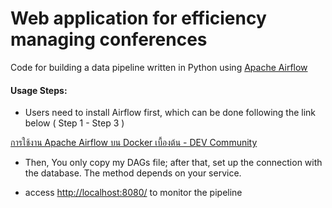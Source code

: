 # Web application for efficiency managing conferences
Code for building a data pipeline written in Python using  [Apache Airflow](https://github.com/apache/airflow)
#### Usage Steps:
- Users need to install Airflow first, which can be done following the link below ( Step 1 - Step 3 )

[การใช้งาน Apache Airflow บน Docker เบื้องต้น - DEV Community](https://dev.to/tanakritseangnet/apache-airflow-docker-5c9o)

- Then, You only copy my DAGs file; after that, set up the connection with the database. The method depends on your service.

- access [http://localhost:8080/](http://localhost:8080/) to monitor the pipeline

